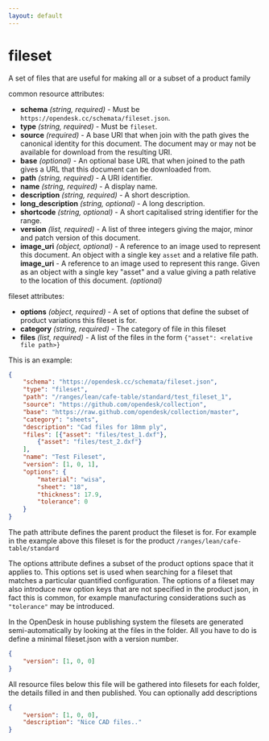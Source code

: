 ```yaml
---
layout: default
---
```


# fileset

A set of files that are useful for making all or a subset of a product family

common resource attributes:

+ **schema** *(string, required)* - Must be ```https://opendesk.cc/schemata/fileset.json```.
+ **type** *(string, required)* - Must be ```fileset```.
+ **source** *(required)* - A base URI that when join with the path gives the canonical identity for this document. The document may or may not be available for download from the resulting URI.
+ **base** *(optional)* - An optional base URL that when joined to the path gives a URL that this document can be downloaded from. 
+ **path** *(string, required)* - A URI identifier.
+ **name** *(string, required)* - A display name.
+ **description** *(string, required)* - A short description.
+ **long_description** *(string, optional)* - A long description.
+ **shortcode** *(string, optional)* - A short capitalised string identifier for the range.
+ **version** *(list, required)* - A list of three integers giving the major, minor and patch version of this document.
+ **image_uri** *(object, optional)* - A reference to an image used to represent this document. An object with a single key ```asset``` and a relative file path. **image_uri** - A reference to an image used to represent this range. Given as an object with a single key "asset" and a value giving a path relative to the location of this document. *(optional)*

fileset attributes:
+ **options** *(object, required)* - A set of options that define the subset of product variations this fileset is for.
+ **category** *(string, required)* - The category of file in this fileset
+ **files** *(list, required)* - A list of the files in the form ```{"asset": <relative file path>}```

This is an example:

```json
{
    "schema": "https://opendesk.cc/schemata/fileset.json",
    "type": "fileset",
    "path": "/ranges/lean/cafe-table/standard/test_fileset_1",
    "source": "https://github.com/opendesk/collection",
    "base": "https://raw.github.com/opendesk/collection/master",
    "category": "sheets", 
    "description": "Cad files for 18mm ply",
    "files": [{"asset": "files/test_1.dxf"},
        {"asset": "files/test_2.dxf"}
    ], 
    "name": "Test Fileset",
    "version": [1, 0, 1],
    "options": {
        "material": "wisa",
        "sheet": "18",
        "thickness": 17.9,
        "tolerance": 0
    }
}
```

The path attribute defines the parent product the fileset is for. For example in the example above this fileset is for the product ```/ranges/lean/cafe-table/standard```

The options attribute defines a subset of the product options space that it applies to. This options set is used when searching for a fileset that matches a particular quantified configuration. The options of a fileset may also introduce new option keys that are not specified in the product json, in fact this is common, for example manufacturing considerations such as ```"tolerance"``` may be introduced.

In the OpenDesk in house publishing system the filesets are generated semi-automatically by looking at the files in the folder.  All you have to do is define a minimal fileset.json with a version number.

```json
{
    "version": [1, 0, 0]
}
```

All resource files below this file will be gathered into filesets for each folder, the details filled in and then published. You can optionally add descriptions

```json
{
    "version": [1, 0, 0],
    "description": "Nice CAD files.."
}
```



